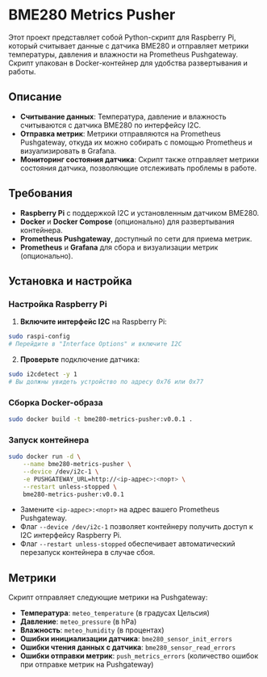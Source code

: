 # BME280 Metrics Pusher

Этот проект представляет собой Python-скрипт для Raspberry Pi, который считывает данные с датчика BME280 и отправляет метрики температуры, давления и влажности на Prometheus Pushgateway. Скрипт упакован в Docker-контейнер для удобства развертывания и работы.

## Описание

- **Считывание данных**: Температура, давление и влажность считываются с датчика BME280 по интерфейсу I2C.
- **Отправка метрик**: Метрики отправляются на Prometheus Pushgateway, откуда их можно собирать с помощью Prometheus и визуализировать в Grafana.
- **Мониторинг состояния датчика**: Скрипт также отправляет метрики состояния датчика, позволяющие отслеживать проблемы в работе.

## Требования

- **Raspberry Pi** с поддержкой I2C и установленным датчиком BME280.
- **Docker** и **Docker Compose** (опционально) для развертывания контейнера.
- **Prometheus Pushgateway**, доступный по сети для приема метрик.
- **Prometheus** и **Grafana** для сбора и визуализации метрик (опционально).

## Установка и настройка

### Настройка Raspberry Pi

1. **Включите интерфейс I2C** на Raspberry Pi:

```bash
sudo raspi-config
# Перейдите в "Interface Options" и включите I2C
```
2. **Проверьте** подключение датчика:

```bash
sudo i2cdetect -y 1
# Вы должны увидеть устройство по адресу 0x76 или 0x77
```
### Сборка Docker-образа

```bash
sudo docker build -t bme280-metrics-pusher:v0.0.1 .
```
### Запуск контейнера

```bash
sudo docker run -d \
    --name bme280-metrics-pusher \
    --device /dev/i2c-1 \
    -e PUSHGATEWAY_URL=http://<ip-адрес>:<порт> \
    --restart unless-stopped \
    bme280-metrics-pusher:v0.0.1
```
- Замените `<ip-адрес>:<порт>` на адрес вашего Prometheus Pushgateway.
- Флаг `--device /dev/i2c-1` позволяет контейнеру получить доступ к I2C интерфейсу Raspberry Pi.
- Флаг `--restart unless-stopped` обеспечивает автоматический перезапуск контейнера в случае сбоя.
## Метрики

Скрипт отправляет следующие метрики на Pushgateway:

- **Температура**: `meteo_temperature` (в градусах Цельсия)
- **Давление**: `meteo_pressure` (в hPa)
- **Влажность**: `meteo_humidity` (в процентах)
- **Ошибки инициализации датчика**: `bme280_sensor_init_errors`
- **Ошибки чтения данных с датчика**: `bme280_sensor_read_errors`
- **Ошибки отправки метрик**: `push_metrics_errors` (количество ошибок при отправке метрик на Pushgateway)
